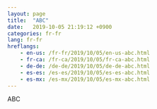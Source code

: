 ```yaml
---
layout: page
title:  "ABC"
date:   2019-10-05 21:19:12 +0900
categories: fr-fr
lang: fr-fr
hreflangs:
    - en-us: /fr-fr/2019/10/05/en-us-abc.html
    - fr-ca: /fr-ca/2019/10/05/fr-ca-abc.html
    - de-de: /de-de/2019/10/05/de-de-abc.html
    - es-es: /es-es/2019/10/05/es-es-abc.html
    - es-mx: /es-mx/2019/10/05/es-mx-abc.html
---
```

ABC
